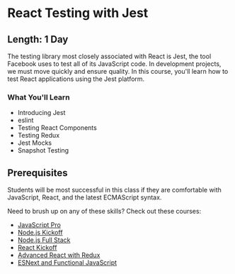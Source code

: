 React Testing with Jest
=======

## Length: 1 Day

The testing library most closely associated with React is Jest, the tool Facebook uses to test all of its JavaScript code. In development projects, we must move quickly and ensure quality. In this course, you'll learn how to test React applications using the Jest platform.

### What You'll Learn

* Introducing Jest
* eslint
* Testing React Components
* Testing Redux
* Jest Mocks
* Snapshot Testing

## Prerequisites
Students will be most successful in this class if they are comfortable with JavaScript, React, and the latest ECMAScript syntax.

Need to brush up on any of these skills? Check out these courses:

* [JavaScript Pro](https://www.moonhighway.com/info/javascript-pro)
* [Node.js Kickoff](https://www.moonhighway.com/info/node-kickoff)
* [Node.js Full Stack](https://www.moonhighway.com/info/node-full-stack)
* [React Kickoff](https://www.moonhighway.com/info/react-kickoff)
* [Advanced React with Redux](https://www.moonhighway.com/info/advanced-react-with-redux)
* [ESNext and Functional JavaScript](https://www.moonhighway.com/info/esnext-functional-javascript)
